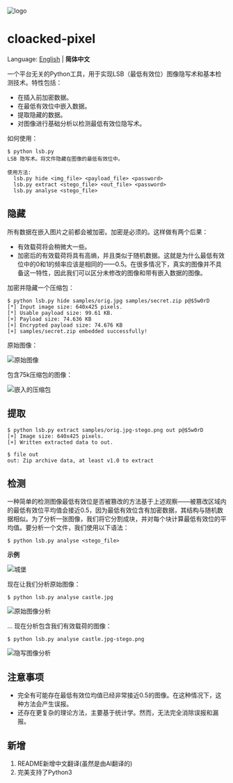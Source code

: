 ![logo](images/logo.png)

cloacked-pixel
==========

Language: [English](README.md) | **简体中文**

一个平台无关的Python工具，用于实现LSB（最低有效位）图像隐写术和基本检测技术。特性包括：

 - 在插入前加密数据。
 - 在最低有效位中嵌入数据。
 - 提取隐藏的数据。
 - 对图像进行基础分析以检测最低有效位隐写术。

如何使用：

    $ python lsb.py 
    LSB 隐写术。将文件隐藏在图像的最低有效位中。
    
    使用方法:
      lsb.py hide <img_file> <payload_file> <password>
      lsb.py extract <stego_file> <out_file> <password>
      lsb.py analyse <stego_file>

隐藏
----

所有数据在嵌入图片之前都会被加密。加密是必须的。这样做有两个后果：

 - 有效载荷将会稍微大一些。
 - 加密后的有效载荷将具有高熵，并且类似于随机数据。这就是为什么最低有效位中的0和1的频率应该是相同的——0.5。在很多情况下，真实的图像并不具备这一特性，因此我们可以区分未修改的图像和带有嵌入数据的图像。

加密并隐藏一个压缩包：

    $ python lsb.py hide samples/orig.jpg samples/secret.zip p@$5w0rD
    [*] Input image size: 640x425 pixels.
    [*] Usable payload size: 99.61 KB.
    [+] Payload size: 74.636 KB 
    [+] Encrypted payload size: 74.676 KB 
    [+] samples/secret.zip embedded successfully!

原始图像：

![原始图像](images/orig.jpg)

包含75k压缩包的图像：

![嵌入的压缩包](images/stego.jpg)

提取
-------

    $ python lsb.py extract samples/orig.jpg-stego.png out p@$5w0rD 
    [+] Image size: 640x425 pixels.
    [+] Written extracted data to out.
    
    $ file out 
    out: Zip archive data, at least v1.0 to extract

检测
---------

一种简单的检测图像最低有效位是否被篡改的方法基于上述观察——被篡改区域内的最低有效位平均值会接近0.5，因为最低有效位含有加密数据，其结构与随机数据相似。为了分析一张图像，我们将它分割成块，并对每个块计算最低有效位的平均值。要分析一个文件，我们使用以下语法：

    $ python lsb.py analyse <stego_file>

**示例**

![城堡](images/castle.jpg)

现在让我们分析原始图像：

    $ python lsb.py analyse castle.jpg

![原始图像分析](images/analysis-orig.png)

… 现在分析包含我们有效载荷的图像：

    $ python lsb.py analyse castle.jpg-stego.png

![隐写图像分析](images/analysis-stego.png)

注意事项
-----

 - 完全有可能存在最低有效位均值已经非常接近0.5的图像。在这种情况下，这种方法会产生误报。
 - 还存在更复杂的理论方法，主要基于统计学。然而，无法完全消除误报和漏报。

新增
-----
1. README新增中文翻译(虽然是由AI翻译的)
2. 完美支持了Python3
